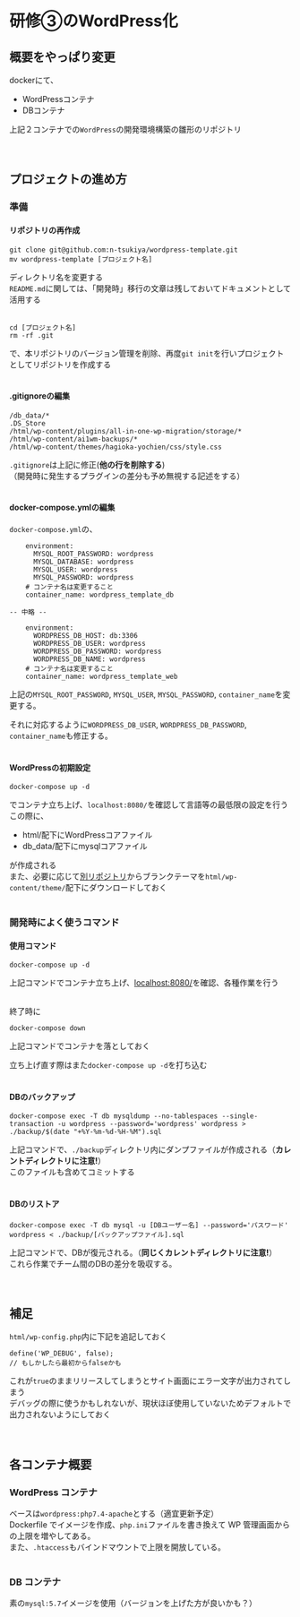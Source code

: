 # 研修③のWordPress化

## 概要をやっぱり変更
dockerにて、
- WordPressコンテナ
- DBコンテナ

上記２コンテナでの`WordPress`の開発環境構築の雛形のリポジトリ  
<br><br>


## プロジェクトの進め方
### 準備
#### リポジトリの再作成
```
git clone git@github.com:n-tsukiya/wordpress-template.git
mv wordpress-template [プロジェクト名]
```
ディレクトリ名を変更する  
`README.md`に関しては、「開発時」移行の文章は残しておいてドキュメントとして活用する  
<br>

```
cd [プロジェクト名]
rm -rf .git
```
で、本リポジトリのバージョン管理を削除、再度`git init`を行いプロジェクトとしてリポジトリを作成する  
<br>


#### .gitignoreの編集
```
/db_data/*
.DS_Store
/html/wp-content/plugins/all-in-one-wp-migration/storage/*
/html/wp-content/ai1wm-backups/*
/html/wp-content/themes/hagioka-yochien/css/style.css
```
`.gitignore`は上記に修正(**他の行を削除する**)  
（開発時に発生するプラグインの差分も予め無視する記述をする）  
<br>


#### docker-compose.ymlの編集
`docker-compose.yml`の、
```
    environment:
      MYSQL_ROOT_PASSWORD: wordpress
      MYSQL_DATABASE: wordpress
      MYSQL_USER: wordpress
      MYSQL_PASSWORD: wordpress
    # コンテナ名は変更すること
    container_name: wordpress_template_db

-- 中略 --

    environment:
      WORDPRESS_DB_HOST: db:3306
      WORDPRESS_DB_USER: wordpress
      WORDPRESS_DB_PASSWORD: wordpress
      WORDPRESS_DB_NAME: wordpress
    # コンテナ名は変更すること
    container_name: wordpress_template_web
```
上記の`MYSQL_ROOT_PASSWORD`, `MYSQL_USER`, `MYSQL_PASSWORD`, `container_name`を変更する。  

それに対応するように`WORDPRESS_DB_USER`, `WORDPRESS_DB_PASSWORD`, `container_name`も修正する。  
<br>


#### WordPressの初期設定

```
docker-compose up -d
```
でコンテナ立ち上げ、`localhost:8080/`を確認して言語等の最低限の設定を行う  
この際に、
- html/配下にWordPressコアファイル
- db_data/配下にmysqlコアファイル

が作成される  
また、必要に応じて[別リポジトリ](https://github.com/n-tsukiya/wordpress-blanktheme)からブランクテーマを`html/wp-content/theme/`配下にダウンロードしておく  
<br>


### 開発時によく使うコマンド
#### 使用コマンド
```
docker-compose up -d
```
上記コマンドでコンテナ立ち上げ、[localhost:8080/](localhost:8080/)を確認、各種作業を行う  

<br>
終了時に

```
docker-compose down
```
上記コマンドでコンテナを落としておく  

立ち上げ直す際はまた`docker-compose up -d`を打ち込む  
<br>


#### DBのバックアップ
```
docker-compose exec -T db mysqldump --no-tablespaces --single-transaction -u wordpress --password='wordpress' wordpress > ./backup/$(date "+%Y-%m-%d-%H-%M").sql
```
上記コマンドで、`./backup`ディレクトリ内にダンプファイルが作成される（**カレントディレクトリに注意!**）  
このファイルも含めてコミットする  
<br>


#### DBのリストア
```
docker-compose exec -T db mysql -u [DBユーザー名] --password='パスワード' wordpress < ./backup/[バックアップファイル].sql
```
上記コマンドで、DBが復元される。（**同じくカレントディレクトリに注意!**）  
これら作業でチーム間のDBの差分を吸収する。  
<br><br>


## 補足
`html/wp-config.php`内に下記を追記しておく  
```
define('WP_DEBUG', false);
// もしかしたら最初からfalseかも
```
これが`true`のままリリースしてしまうとサイト画面にエラー文字が出力されてしまう  
デバッグの際に使うかもしれないが、現状ほぼ使用していないためデフォルトで出力されないようにしておく  
<br><br>


## 各コンテナ概要
### WordPress コンテナ
ベースは`wordpress:php7.4-apache`とする（適宜更新予定）  
Dockerfile でイメージを作成、`php.ini`ファイルを書き換えて WP 管理画面からの上限を増やしてある。  
また、`.htaccess`もバインドマウントで上限を開放している。  
<br>


### DB コンテナ
素の`mysql:5.7`イメージを使用（バージョンを上げた方が良いかも？）  
<br>
